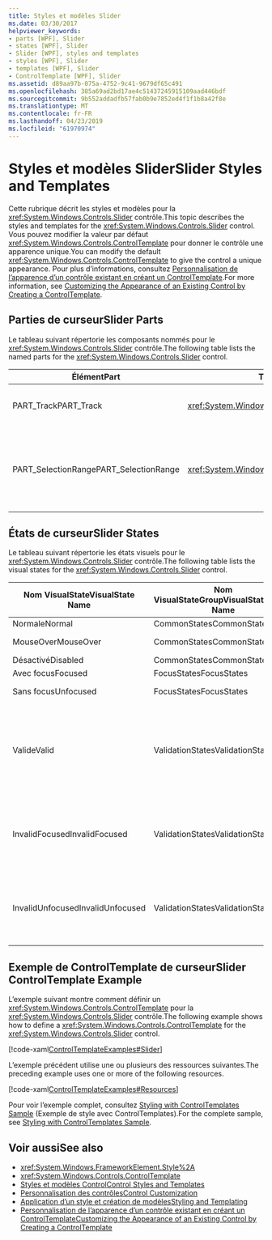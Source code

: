 ```yaml
---
title: Styles et modèles Slider
ms.date: 03/30/2017
helpviewer_keywords:
- parts [WPF], Slider
- states [WPF], Slider
- Slider [WPF], styles and templates
- styles [WPF], Slider
- templates [WPF], Slider
- ControlTemplate [WPF], Slider
ms.assetid: d89aa97b-075a-4752-9c41-9679df65c491
ms.openlocfilehash: 385a69ad2bd17ae4c51437245915109aad446bdf
ms.sourcegitcommit: 9b552addadfb57fab0b9e7852ed4f1f1b8a42f8e
ms.translationtype: MT
ms.contentlocale: fr-FR
ms.lasthandoff: 04/23/2019
ms.locfileid: "61970974"
---
```

# <a name="slider-styles-and-templates"></a><span data-ttu-id="2c63d-102">Styles et modèles Slider</span><span class="sxs-lookup"><span data-stu-id="2c63d-102">Slider Styles and Templates</span></span>
<span data-ttu-id="2c63d-103">Cette rubrique décrit les styles et modèles pour la <xref:System.Windows.Controls.Slider> contrôle.</span><span class="sxs-lookup"><span data-stu-id="2c63d-103">This topic describes the styles and templates for the <xref:System.Windows.Controls.Slider> control.</span></span> <span data-ttu-id="2c63d-104">Vous pouvez modifier la valeur par défaut <xref:System.Windows.Controls.ControlTemplate> pour donner le contrôle une apparence unique.</span><span class="sxs-lookup"><span data-stu-id="2c63d-104">You can modify the default <xref:System.Windows.Controls.ControlTemplate> to give the control a unique appearance.</span></span> <span data-ttu-id="2c63d-105">Pour plus d’informations, consultez [Personnalisation de l’apparence d’un contrôle existant en créant un ControlTemplate](customizing-the-appearance-of-an-existing-control.md).</span><span class="sxs-lookup"><span data-stu-id="2c63d-105">For more information, see [Customizing the Appearance of an Existing Control by Creating a ControlTemplate](customizing-the-appearance-of-an-existing-control.md).</span></span>  
  
## <a name="slider-parts"></a><span data-ttu-id="2c63d-106">Parties de curseur</span><span class="sxs-lookup"><span data-stu-id="2c63d-106">Slider Parts</span></span>  
 <span data-ttu-id="2c63d-107">Le tableau suivant répertorie les composants nommés pour le <xref:System.Windows.Controls.Slider> contrôle.</span><span class="sxs-lookup"><span data-stu-id="2c63d-107">The following table lists the named parts for the <xref:System.Windows.Controls.Slider> control.</span></span>  
  
|<span data-ttu-id="2c63d-108">Élément</span><span class="sxs-lookup"><span data-stu-id="2c63d-108">Part</span></span>|<span data-ttu-id="2c63d-109">Type</span><span class="sxs-lookup"><span data-stu-id="2c63d-109">Type</span></span>|<span data-ttu-id="2c63d-110">Description</span><span class="sxs-lookup"><span data-stu-id="2c63d-110">Description</span></span>|  
|-|-|-|  
|<span data-ttu-id="2c63d-111">PART_Track</span><span class="sxs-lookup"><span data-stu-id="2c63d-111">PART_Track</span></span>|<xref:System.Windows.Controls.Primitives.Track>|<span data-ttu-id="2c63d-112">Le conteneur de l’élément qui indique la position de la <xref:System.Windows.Controls.Slider>.</span><span class="sxs-lookup"><span data-stu-id="2c63d-112">The container for the element that indicates the position of the <xref:System.Windows.Controls.Slider>.</span></span>|  
|<span data-ttu-id="2c63d-113">PART_SelectionRange</span><span class="sxs-lookup"><span data-stu-id="2c63d-113">PART_SelectionRange</span></span>|<xref:System.Windows.FrameworkElement>|<span data-ttu-id="2c63d-114">L’élément qui affiche une plage de sélection le long de la <xref:System.Windows.Controls.Slider>.</span><span class="sxs-lookup"><span data-stu-id="2c63d-114">The element that displays a selection range along the <xref:System.Windows.Controls.Slider>.</span></span>  <span data-ttu-id="2c63d-115">La plage de sélection est visible uniquement si le <xref:System.Windows.Controls.Slider.IsSelectionRangeEnabled%2A> propriété est `true`.</span><span class="sxs-lookup"><span data-stu-id="2c63d-115">The selection range is visible only if the <xref:System.Windows.Controls.Slider.IsSelectionRangeEnabled%2A> property is `true`.</span></span>|  
  
## <a name="slider-states"></a><span data-ttu-id="2c63d-116">États de curseur</span><span class="sxs-lookup"><span data-stu-id="2c63d-116">Slider States</span></span>  
 <span data-ttu-id="2c63d-117">Le tableau suivant répertorie les états visuels pour le <xref:System.Windows.Controls.Slider> contrôle.</span><span class="sxs-lookup"><span data-stu-id="2c63d-117">The following table lists the visual states for the <xref:System.Windows.Controls.Slider> control.</span></span>  
  
|<span data-ttu-id="2c63d-118">Nom VisualState</span><span class="sxs-lookup"><span data-stu-id="2c63d-118">VisualState Name</span></span>|<span data-ttu-id="2c63d-119">Nom VisualStateGroup</span><span class="sxs-lookup"><span data-stu-id="2c63d-119">VisualStateGroup Name</span></span>|<span data-ttu-id="2c63d-120">Description</span><span class="sxs-lookup"><span data-stu-id="2c63d-120">Description</span></span>|  
|----------------------|---------------------------|-----------------|  
|<span data-ttu-id="2c63d-121">Normale</span><span class="sxs-lookup"><span data-stu-id="2c63d-121">Normal</span></span>|<span data-ttu-id="2c63d-122">CommonStates</span><span class="sxs-lookup"><span data-stu-id="2c63d-122">CommonStates</span></span>|<span data-ttu-id="2c63d-123">État par défaut.</span><span class="sxs-lookup"><span data-stu-id="2c63d-123">The default state.</span></span>|  
|<span data-ttu-id="2c63d-124">MouseOver</span><span class="sxs-lookup"><span data-stu-id="2c63d-124">MouseOver</span></span>|<span data-ttu-id="2c63d-125">CommonStates</span><span class="sxs-lookup"><span data-stu-id="2c63d-125">CommonStates</span></span>|<span data-ttu-id="2c63d-126">Le pointeur de souris est positionné sur le contrôle.</span><span class="sxs-lookup"><span data-stu-id="2c63d-126">The mouse pointer is positioned over the control.</span></span>|  
|<span data-ttu-id="2c63d-127">Désactivé</span><span class="sxs-lookup"><span data-stu-id="2c63d-127">Disabled</span></span>|<span data-ttu-id="2c63d-128">CommonStates</span><span class="sxs-lookup"><span data-stu-id="2c63d-128">CommonStates</span></span>|<span data-ttu-id="2c63d-129">Le contrôle est désactivé.</span><span class="sxs-lookup"><span data-stu-id="2c63d-129">The control is disabled.</span></span>|  
|<span data-ttu-id="2c63d-130">Avec focus</span><span class="sxs-lookup"><span data-stu-id="2c63d-130">Focused</span></span>|<span data-ttu-id="2c63d-131">FocusStates</span><span class="sxs-lookup"><span data-stu-id="2c63d-131">FocusStates</span></span>|<span data-ttu-id="2c63d-132">Le contrôle a le focus.</span><span class="sxs-lookup"><span data-stu-id="2c63d-132">The control has focus.</span></span>|  
|<span data-ttu-id="2c63d-133">Sans focus</span><span class="sxs-lookup"><span data-stu-id="2c63d-133">Unfocused</span></span>|<span data-ttu-id="2c63d-134">FocusStates</span><span class="sxs-lookup"><span data-stu-id="2c63d-134">FocusStates</span></span>|<span data-ttu-id="2c63d-135">Le contrôle n’a pas le focus.</span><span class="sxs-lookup"><span data-stu-id="2c63d-135">The control does not have focus.</span></span>|  
|<span data-ttu-id="2c63d-136">Valide</span><span class="sxs-lookup"><span data-stu-id="2c63d-136">Valid</span></span>|<span data-ttu-id="2c63d-137">ValidationStates</span><span class="sxs-lookup"><span data-stu-id="2c63d-137">ValidationStates</span></span>|<span data-ttu-id="2c63d-138">Le contrôle utilise le <xref:System.Windows.Controls.Validation> classe et le <xref:System.Windows.Controls.Validation.HasError%2A?displayProperty=nameWithType> propriété jointe est `false`.</span><span class="sxs-lookup"><span data-stu-id="2c63d-138">The control uses the <xref:System.Windows.Controls.Validation> class and the <xref:System.Windows.Controls.Validation.HasError%2A?displayProperty=nameWithType> attached property is `false`.</span></span>|  
|<span data-ttu-id="2c63d-139">InvalidFocused</span><span class="sxs-lookup"><span data-stu-id="2c63d-139">InvalidFocused</span></span>|<span data-ttu-id="2c63d-140">ValidationStates</span><span class="sxs-lookup"><span data-stu-id="2c63d-140">ValidationStates</span></span>|<span data-ttu-id="2c63d-141">Le <xref:System.Windows.Controls.Validation.HasError%2A?displayProperty=nameWithType> propriété jointe est `true` a le contrôle a le focus.</span><span class="sxs-lookup"><span data-stu-id="2c63d-141">The <xref:System.Windows.Controls.Validation.HasError%2A?displayProperty=nameWithType> attached property is `true` has the control has focus.</span></span>|  
|<span data-ttu-id="2c63d-142">InvalidUnfocused</span><span class="sxs-lookup"><span data-stu-id="2c63d-142">InvalidUnfocused</span></span>|<span data-ttu-id="2c63d-143">ValidationStates</span><span class="sxs-lookup"><span data-stu-id="2c63d-143">ValidationStates</span></span>|<span data-ttu-id="2c63d-144">Le <xref:System.Windows.Controls.Validation.HasError%2A?displayProperty=nameWithType> propriété jointe est `true` a le contrôle n’a pas le focus.</span><span class="sxs-lookup"><span data-stu-id="2c63d-144">The <xref:System.Windows.Controls.Validation.HasError%2A?displayProperty=nameWithType> attached property is `true` has the control does not have focus.</span></span>|  
  
## <a name="slider-controltemplate-example"></a><span data-ttu-id="2c63d-145">Exemple de ControlTemplate de curseur</span><span class="sxs-lookup"><span data-stu-id="2c63d-145">Slider ControlTemplate Example</span></span>  
 <span data-ttu-id="2c63d-146">L’exemple suivant montre comment définir un <xref:System.Windows.Controls.ControlTemplate> pour la <xref:System.Windows.Controls.Slider> contrôle.</span><span class="sxs-lookup"><span data-stu-id="2c63d-146">The following example shows how to define a <xref:System.Windows.Controls.ControlTemplate> for the <xref:System.Windows.Controls.Slider> control.</span></span>  
  
 [!code-xaml[ControlTemplateExamples#Slider](~/samples/snippets/csharp/VS_Snippets_Wpf/ControlTemplateExamples/CS/resources/slider.xaml#slider)]  
  
 <span data-ttu-id="2c63d-147">L’exemple précédent utilise une ou plusieurs des ressources suivantes.</span><span class="sxs-lookup"><span data-stu-id="2c63d-147">The preceding example uses one or more of the following resources.</span></span>  
  
 [!code-xaml[ControlTemplateExamples#Resources](~/samples/snippets/csharp/VS_Snippets_Wpf/ControlTemplateExamples/CS/resources/shared.xaml#resources)]  
  
 <span data-ttu-id="2c63d-148">Pour voir l’exemple complet, consultez [Styling with ControlTemplates Sample](https://github.com/Microsoft/WPF-Samples/tree/master/Styles%20&%20Templates/IntroToStylingAndTemplating) (Exemple de style avec ControlTemplates).</span><span class="sxs-lookup"><span data-stu-id="2c63d-148">For the complete sample, see [Styling with ControlTemplates Sample](https://github.com/Microsoft/WPF-Samples/tree/master/Styles%20&%20Templates/IntroToStylingAndTemplating).</span></span>  
  
## <a name="see-also"></a><span data-ttu-id="2c63d-149">Voir aussi</span><span class="sxs-lookup"><span data-stu-id="2c63d-149">See also</span></span>

- <xref:System.Windows.FrameworkElement.Style%2A>
- <xref:System.Windows.Controls.ControlTemplate>
- [<span data-ttu-id="2c63d-150">Styles et modèles Control</span><span class="sxs-lookup"><span data-stu-id="2c63d-150">Control Styles and Templates</span></span>](control-styles-and-templates.md)
- [<span data-ttu-id="2c63d-151">Personnalisation des contrôles</span><span class="sxs-lookup"><span data-stu-id="2c63d-151">Control Customization</span></span>](control-customization.md)
- [<span data-ttu-id="2c63d-152">Application d’un style et création de modèles</span><span class="sxs-lookup"><span data-stu-id="2c63d-152">Styling and Templating</span></span>](styling-and-templating.md)
- [<span data-ttu-id="2c63d-153">Personnalisation de l’apparence d’un contrôle existant en créant un ControlTemplate</span><span class="sxs-lookup"><span data-stu-id="2c63d-153">Customizing the Appearance of an Existing Control by Creating a ControlTemplate</span></span>](customizing-the-appearance-of-an-existing-control.md)
